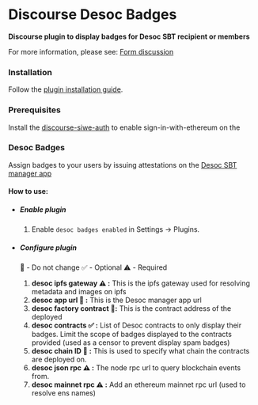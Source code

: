 # Discourse Desoc Badges

**Discourse plugin to display badges for Desoc SBT recipient or members**

For more information, please see: [Form discussion](https://sbt.desci.com/t/to-view-sbts-click-on-user-avatars/16)
### Installation

Follow the [plugin installation guide](https://meta.discourse.org/t/install-a-plugin/19157).

### Prerequisites
Install the [discourse-siwe-auth](https://github.com/spruceid/discourse-siwe-auth) to enable sign-in-with-ethereum on the 
### Desoc Badges

<!-- Assign badges to your users based on GitHub contributions. -->
Assign badges to your users by issuing attestations on the [Desoc SBT manager app](https://soulbound-git-dev-de-sci-labs.vercel.app/)

#### How to use:
- ##### Enable plugin

  1. Enable `desoc badges enabled` in Settings -> Plugins.
- ##### Configure plugin
  🚫 - Do not change
  ✅ - Optional
  ⚠️ - Required

  1. <b>desoc ipfs gateway ⚠️ :</b> This is the ipfs gateway used for resolving metadata and images on ipfs
  2. <b>desoc app url 🚫 :</b> This is the Desoc manager app url
  3. <b>desoc factory contract 🚫:</b> This is the contract address of the deployed
  4. <b>desoc contracts ✅ :</b> List of Desoc contracts to only display their badges. Limit the scope of badges displayed to the contracts provided (used as a censor to prevent display spam badges)
  5. <b>desoc chain ID 🚫 :</b> This is used to specify what chain the contracts are deployed on.
  5. <b>desoc json rpc ⚠️ :</b> The node rpc url to query blockchain events from.
  5. <b>desoc mainnet rpc ⚠️ :</b> Add an ethereum mainnet rpc url (used to resolve ens names)

